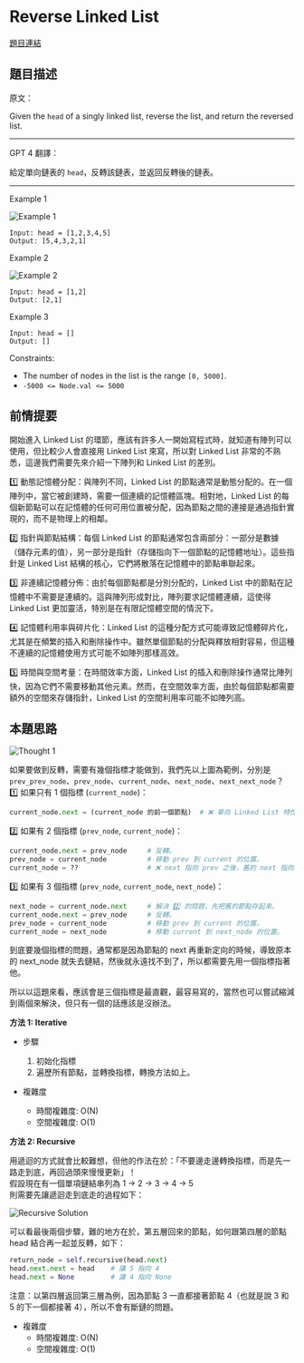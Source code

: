 # Reverse Linked List

[題目連結](https://leetcode.com/problems/reverse-linked-list/)

## 題目描述
原文：

Given the `head` of a singly linked list, reverse the list, and return the reversed list.

----

GPT 4 翻譯：

給定單向鏈表的 `head`，反轉該鏈表，並返回反轉後的鏈表。

----

Example 1

![Example 1](example1.jpeg)

```
Input: head = [1,2,3,4,5]
Output: [5,4,3,2,1]
```

Example 2

![Example 2](example2.jpeg)

```
Input: head = [1,2]
Output: [2,1]
```

Example 3

```
Input: head = []
Output: []
```

Constraints:

* The number of nodes in the list is the range `[0, 5000]`.
* `-5000 <= Node.val <= 5000`


## 前情提要

開始進入 Linked List 的環節，應該有許多人一開始寫程式時，就知道有陣列可以使用，但比較少人會直接用 Linked List 來寫，所以對 Linked List 非常的不熟悉，這邊我們需要先來介紹一下陣列和 Linked List 的差別。

1️⃣ 動態記憶體分配：與陣列不同，Linked List 的節點通常是動態分配的。在一個陣列中，當它被創建時，需要一個連續的記憶體區塊。相對地，Linked List 的每個新節點可以在記憶體的任何可用位置被分配，因為節點之間的連接是通過指針實現的，而不是物理上的相鄰。

2️⃣ 指針與節點結構：每個 Linked List 的節點通常包含兩部分：一部分是數據（儲存元素的值），另一部分是指針（存儲指向下一個節點的記憶體地址）。這些指針是 Linked List 結構的核心，它們將散落在記憶體中的節點串聯起來。

3️⃣ 非連續記憶體分佈：由於每個節點都是分別分配的，Linked List 中的節點在記憶體中不需要是連續的。這與陣列形成對比，陣列要求記憶體連續，這使得 Linked List 更加靈活，特別是在有限記憶體空間的情況下。

4️⃣ 記憶體利用率與碎片化：Linked List 的這種分配方式可能導致記憶體碎片化，尤其是在頻繁的插入和刪除操作中。雖然單個節點的分配與釋放相對容易，但這種不連續的記憶體使用方式可能不如陣列那樣高效。

5️⃣ 時間與空間考量：在時間效率方面，Linked List 的插入和刪除操作通常比陣列快，因為它們不需要移動其他元素。然而，在空間效率方面，由於每個節點都需要額外的空間來存儲指針，Linked List 的空間利用率可能不如陣列高。

## 本題思路

![Thought 1](thought1.png)

如果要做到反轉，需要有幾個指標才能做到，我們先以上圖為範例，分別是 `prev_prev_node`、`prev_node`、`current_node`、`next_node`、`next_next_node`？  
1️⃣ 如果只有 1 個指標 (`current_node`)：  
```python
current_node.next = (current_node 的前一個節點)  # ❌ 單向 Linked List 特性在於，只能得知下一個指標位置，無法得知前一個指標位置，所以不可行。
```

2️⃣ 如果有 2 個指標 (`prev_node`, `current_node`)：  
```python
current_node.next = prev_node     # 反轉。
prev_node = current_node          # 移動 prev 到 current 的位置。
current_node = ??                 # ❌ next 指向 prev 之後，舊的 next 指向的節點就會消失。
```

3️⃣ 如果有 3 個指標 (`prev_node`, `current_node`, `next_node`)：  
```python
next_node = current_node.next     # 解決 2️⃣ 的問題，先把舊的節點存起來。
current_node.next = prev_node     # 反轉。
prev_node = current_node          # 移動 prev 到 current 的位置。
current_node = next_node          # 移動 current 到 next_node 的位置。
```

到底要幾個指標的問題，通常都是因為節點的 next 再重新定向的時候，導致原本的 next_node 就失去鏈結，然後就永遠找不到了，所以都需要先用一個指標指著他。  

所以以這題來看，應該會是三個指標是最直觀，最容易寫的，當然也可以嘗試縮減到兩個來解決，但只有一個的話應該是沒辦法。

**方法 1: Iterative**

* 步驟
    1. 初始化指標
    2. 遍歷所有節點，並轉換指標，轉換方法如上。

* 複雜度
    * 時間複雜度: O(N)
    * 空間複雜度: O(1)

**方法 2: Recursive**

用遞迴的方式就會比較難想，但他的作法在於：「不要邊走邊轉換指標，而是先一路走到底，再回過頭來慢慢更新」！  
假設現在有一個單項鏈結串列為 1 -> 2 -> 3 -> 4 -> 5  
則需要先讓遞迴走到底走的過程如下：  

![Recursive Solution](solution2.png)

可以看最後兩個步驟，難的地方在於，第五層回來的節點，如何跟第四層的節點 head 結合再一起並反轉，如下：  
```python
return_node = self.recursive(head.next)
head.next.next = head    # 讓 5 指向 4
head.next = None         # 讓 4 指向 None
```

注意：以第四層返回第三層為例，因為節點 3 一直都接著節點 4（也就是說 3 和 5 的下一個都接著 4），所以不會有斷鏈的問題。

* 複雜度
    * 時間複雜度: O(N)
    * 空間複雜度: O(1)
